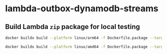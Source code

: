 # lambda-outbox-dynamodb-streams

## Build Lambda `zip` package for local testing

```bash
docker buildx build --platform linux/arm64 -f Dockerfile.package --target=package --output type=local,dest=$(pwd)/src/lambda_outbox_dynamodb_streams ..

docker buildx build --platform linux/amd64 -f Dockerfile.package --target=package --output type=local,dest=$(pwd)/src/lambda_outbox_dynamodb_streams ..
```
